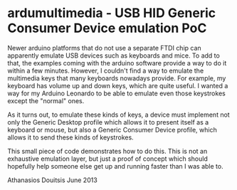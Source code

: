 ardumultimedia - USB HID Generic Consumer Device emulation PoC
==============

Newer arduino platforms that do not use a separate FTDI chip can apparently emulate USB devices such as keyboards and mice. To add to that, the examples coming with the arduino software provide a way to do it within a few minutes. However, I couldn't find a way to emulate the multimedia keys that many keyboards nowadays provide. For example, my keyboard has volume up and down keys, which are quite useful. I wanted a way for my Arduino Leonardo to be able to emulate even those keystrokes except the "normal" ones. 

As it turns out, to emulate these kinds of keys, a device must implement not only the Generic Desktop profile which allows it to present itself as a keyboard or mouse, but also a Generic Consumer Device profile, which allows it to send these kinds of keystrokes. 

This small piece of code demonstrates how to do this. This is not an exhaustive emulation layer, but just a proof of concept which should hopefully help someone else get up and running faster than I was able to.

Athanasios Douitsis
June 2013
